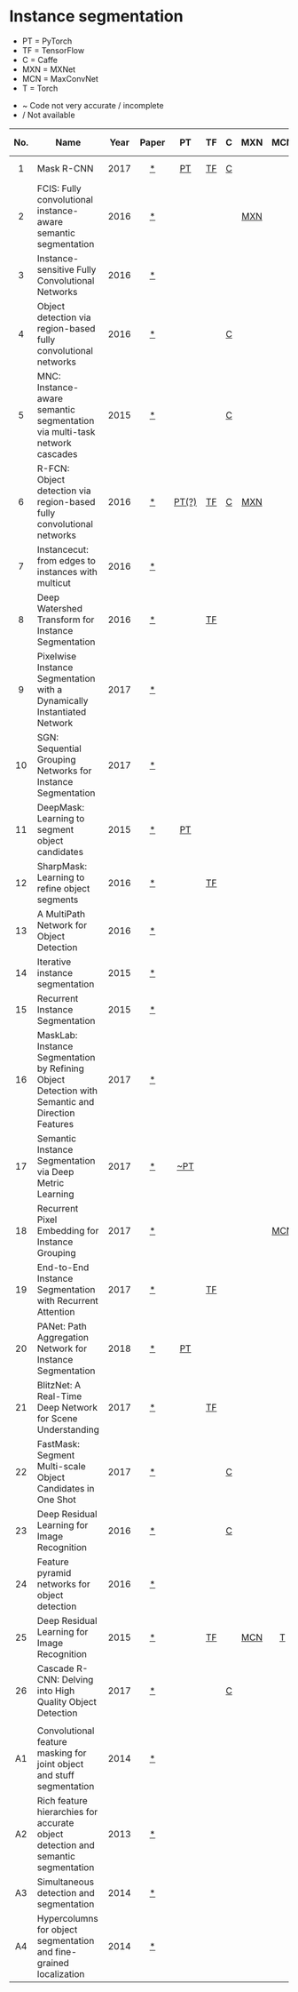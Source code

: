 Instance segmentation
===
- PT = PyTorch    
- TF = TensorFlow
- C = Caffe       
- MXN = MXNet
- MCN = MaxConvNet
- T = Torch

* ~ Code not very accurate / incomplete 
* / Not available

| No. | Name     | Year | Paper |   PT    |     TF     |    C   |   MXN |    MCN    |   T   | Pretrained weights |
|:---:|----------|------| :---: | :---:   | :---:      |  :---: | :---: |   :---:   | :---: |    :---:           |
| 1 |Mask R-CNN | 2017 | [ * ](https://arxiv.org/pdf/1703.06870.pdf) |  [PT](https://github.com/facebookresearch/maskrcnn-benchmark) | [ TF ](https://github.com/matterport/Mask_RCNN) | [ C ](https://github.com/facebookresearch/Detectron) | | | | [PyTorch](https://github.com/facebookresearch/maskrcnn-benchmark/blob/master/MODEL_ZOO.md), [Tensorflow](https://github.com/matterport/Mask_RCNN) |
| 2 |FCIS: Fully convolutional instance-aware semantic segmentation | 2016 | [ * ](https://arxiv.org/pdf/1611.07709.pdf) |  |  |  | [ MXN ](https://github.com/msracver/FCIS)| | | [MXNet](https://github.com/msracver/FCIS)|
| 3 |Instance-sensitive Fully Convolutional Networks | 2016 | [ * ](https://arxiv.org/pdf/1603.08678.pdf) | | | | | | | / | 
| 4 | Object detection via region-based fully convolutional networks | 2016 |[ * ](https://arxiv.org/pdf/1605.06409.pdf) | | | [ C ](https://github.com/facebookresearch/detectron) | | | | [Caffe](https://github.com/facebookresearch/Detectron/blob/master/MODEL_ZOO.md) |
| 5 | MNC: Instance-aware semantic segmentation via multi-task network cascades | 2015 |[ * ](https://arxiv.org/pdf/1512.04412.pdf) | | | [C](https://github.com/daijifeng001/MNC) | | | | [Caffe](https://github.com/daijifeng001/MNC) |
| 6 | R-FCN: Object detection via region-based fully convolutional networks | 2016 | [ * ](https://arxiv.org/pdf/1605.06409.pdf) | [PT(?)](https://github.com/mvcaro/Detectron.pytorch) | [TF](https://github.com/xdever/RFCN-tensorflow) | [C](https://github.com/facebookresearch/detectron) | [MXN](https://github.com/msracver/Deformable-ConvNets)| | |[PyTorch](https://github.com/mvcaro/Detectron.pytorch), [TensorFlow](https://github.com/xdever/RFCN-tensorflow), [Caffe](https://github.com/facebookresearch/detectron), [MxNet](https://github.com/msracver/Deformable-ConvNets) |
| 7 | Instancecut: from edges to instances with multicut | 2016 | [ * ](https://arxiv.org/pdf/1611.08272v1.pdf) |
| 8 | Deep Watershed Transform for Instance Segmentation | 2016 | [ * ](https://arxiv.org/pdf/1611.08303.pdf) | | [TF](https://github.com/min2209/dwt)| | |  | | [TensorFlow](https://github.com/min2209/dwt)|
| 9 | Pixelwise Instance Segmentation with a Dynamically Instantiated Network | 2017 | [ * ](https://arxiv.org/pdf/1704.02386.pdf)|
|10 | SGN: Sequential Grouping Networks for Instance Segmentation| 2017 | [ * ](http://openaccess.thecvf.com/content_ICCV_2017/papers/Liu_SGN_Sequential_Grouping_ICCV_2017_paper.pdf) |
|11 | DeepMask: Learning to segment object candidates | 2015 | [ * ](https://arxiv.org/pdf/1506.06204.pdf) | [PT](https://github.com/foolwood/deepmask-pytorch) |  | | | | [T](https://github.com/facebookresearch/deepmask) | [PyTorch](https://github.com/foolwood/deepmask-pytorch), [Torch](https://github.com/facebookresearch/deepmask) |
|12 | SharpMask: Learning to refine object segments | 2016 | [ * ](https://arxiv.org/pdf/1603.08695.pdf) | | [TF](https://github.com/aby2s/sharpmask) |  |  |  | [T](https://github.com/facebookresearch/deepmask) | [TensorFlow](https://github.com/aby2s/sharpmask) , [Torch](https://github.com/facebookresearch/deepmask) |
|13 | A MultiPath Network for Object Detection | 2016 | [ * ](https://arxiv.org/pdf/1604.02135v2.pdf) | | | | | | [T](https://github.com/facebookresearch/multipathnet) | [Torch](https://github.com/facebookresearch/multipathnet) |
|14 | Iterative instance segmentation | 2015 | [ * ](https://arxiv.org/pdf/1511.08498.pdf) |  |  | |  | |
|15 | Recurrent Instance Segmentation | 2015 | [ * ](https://arxiv.org/pdf/1511.08250.pdf) | | | | | | [T](https://github.com/bernard24/RIS) | / |
|16 | MaskLab: Instance Segmentation by Refining Object Detection with Semantic and Direction Features | 2017 | [ * ](https://arxiv.org/pdf/1712.04837.pdf) | | | | | |  | / weights and code |
|17 | Semantic Instance Segmentation via Deep Metric Learning | 2017 | [ * ](https://arxiv.org/pdf/1703.10277.pdf) |[~PT](https://github.com/alicranck/instance-seg) |  | | | | | / |
|18 | Recurrent Pixel Embedding for Instance Grouping| 2017 | [ * ](https://arxiv.org/pdf/1712.08273.pdf) | | | | | [MCN](https://github.com/aimerykong/Recurrent-Pixel-Embedding-for-Instance-Grouping) | | [MatConvNet](https://github.com/aimerykong/Recurrent-Pixel-Embedding-for-Instance-Grouping)|
|19 | End-to-End Instance Segmentation with Recurrent Attention| 2017 | [ * ](https://arxiv.org/pdf/1605.09410.pdf)| | [TF](https://github.com/renmengye/rec-attend-public) |  |  |  | | [TensorFlow](https://github.com/aimerykong/Recurrent-Pixel-Embedding-for-Instance-Grouping)
|20 | PANet: Path Aggregation Network for Instance Segmentation | 2018 | [ * ](https://arxiv.org/pdf/1803.01534.pdf) |  [PT](https://github.com/ShuLiu1993/PANet) | | | | | | [PyTorch](https://github.com/ShuLiu1993/PANet) |
|21 | BlitzNet: A Real-Time Deep Network for Scene Understanding | 2017 | [ * ](https://arxiv.org/pdf/1708.02813.pdf) | | [ TF ](https://github.com/dvornikita/blitznet) | | | | | [TensorFlow](https://github.com/dvornikita/blitznet/blob/master/test.py) |
|22 | FastMask: Segment Multi-scale Object Candidates in One Shot | 2017 | [ * ](https://arxiv.org/pdf/1612.08843.pdf) | | | [C ](https://github.com/voidrank/FastMask) | | | | [Caffe](https://github.com/voidrank/FastMask) |
|23 | Deep Residual Learning for Image Recognition | 2016 | [* ](http://openaccess.thecvf.com/content_cvpr_2016/papers/He_Deep_Residual_Learning_CVPR_2016_paper.pdf) | | | [C](https://github.com/KaimingHe/deep-residual-networks) | | | | |
|24 | Feature pyramid networks for object detection |2016 | [ * ](https://arxiv.org/abs/1612.03144) | | | | | | | / | 
|25 | Deep Residual Learning for Image Recognition | 2015 | [* ](https://arxiv.org/abs/1512.03385) | | [TF](https://github.com/tensorpack/tensorpack/tree/master/examples/ResNet) | | [MCN](https://github.com/zhanghang1989/ResNet-Matconvnet) | [T](https://github.com/KaimingHe/deep-residual-networks) | | [TensorFlow](https://github.com/tensorpack/tensorpack/tree/master/examples/ResNet), [MatConvNet](https://github.com/zhanghang1989/ResNet-Matconvnet), [Torch](https://github.com/KaimingHe/deep-residual-networks) | | | | [Caffe](https://github.com/zhaoweicai/cascade-rcnn) |
|26 | Cascade R-CNN: Delving into High Quality Object Detection | 2017 | [* ](https://arxiv.org/abs/1712.00726) | | | [C](https://github.com/zhaoweicai/cascade-rcnn)
|  |  |  |  |  |  |  |  |  |  |
|A1 | Convolutional feature masking for joint object and stuff segmentation | 2014 | [ * ](https://arxiv.org/pdf/1412.1283.pdf) |
|A2 | Rich feature hierarchies for accurate object detection and semantic segmentation | 2013 | [ * ](https://arxiv.org/pdf/1311.2524.pdf)|
|A3 | Simultaneous detection and segmentation | 2014 | [ * ](https://arxiv.org/pdf/1407.1808.pdf) |
|A4 | Hypercolumns for object segmentation and fine-grained localization | 2014 | [ * ](https://arxiv.org/pdf/1411.5752.pdf)|
